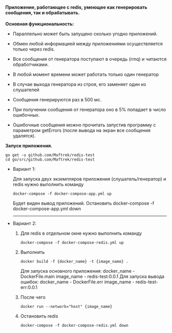 #### Приложение, работающее с redis, умеющее как генерировать сообщения, так и обрабатывать.

**Основная функциональность:**

* Параллельно может быть запущено сколько угодно приложений.

* Обмен любой информацией между приложениями осуществляется только через redis.

* Все сообщения от генератора поступают в очередь (rmq) и читаются обработчиками.

* В любой момент времени может работать только один генератор

* В случае выхода генератора из строя, его заменяет один из слушателей

* Сообщения генерируются раз в 500 мс.

* При получении сообщения от генератора оно в 5% попадает в число ошибочных.

* Ошибочные сообщения можно прочитать запустив программу с параметром getErrors (после вывода на экран все сообщения удалятся).


**Запуск приложения.**

```
go get -u github.com/Maftrek/redis-test
cd go/src/github.com/Maftrek/redis-test
```

* Вариант 1:

    Для запуска двух экземпляров приложения (слушатель/генератор) и redis нужно выполнить команду
    ```
    docker-compose -f docker-compose-app.yml up
    ```
    Будет виден вывод приложений.
    Остановить docker-compose -f docker-compose-app.yml down
    
    ----
    
* Вариант 2:
    1. Для redis в отдельном окне нужно выполнить команду
        ```
        docker-compose -f docker-compose-redis.yml up
        ```
    2. Выполнить
        ```
        docker build -f {docker_name} -t {image_name} . 
        ```
         Для запуска основного приложения:
            docker_name - DockerFile.main
            image_name - redis-test:0.0.1
         Для запуска вывода ошибок:
            docker_name - DockerFile.err
            image_name - redis-test-err:0.0.1

    3. После чего
        ```
        docker run --network="host" {image_name}
        ```
    
    4. Остановить redis
        ```
        docker-compose -f docker-compose-redis.yml down
        ```
